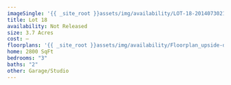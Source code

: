 ```yaml
---
imageSingle: '{{ _site_root }}assets/img/availability/LOT-18-20140730214400.png'
title: Lot 18
availability: Not Released
size: 3.7 Acres
cost: —
floorplans: '{{ _site_root }}assets/img/availability/Floorplan_upside-down-20140801131240.jpg'
home: 2800 SqFt
bedrooms: "3"
baths: "2"
other: Garage/Studio
---
```

